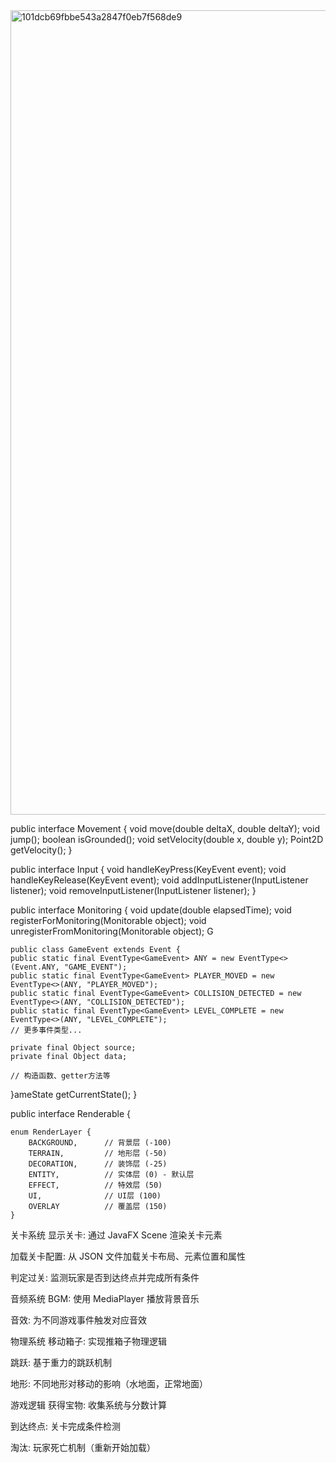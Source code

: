 <img width="894" height="1287" alt="101dcb69fbbe543a2847f0eb7f568de9" src="https://github.com/user-attachments/assets/f55ae462-323d-4945-899a-7dd585d981df" />



public interface Movement {
    void move(double deltaX, double deltaY);
    void jump();
    boolean isGrounded();
    void setVelocity(double x, double y);
    Point2D getVelocity();
}

public interface Input {
    void handleKeyPress(KeyEvent event);
    void handleKeyRelease(KeyEvent event);
    void addInputListener(InputListener listener);
    void removeInputListener(InputListener listener);
}

public interface Monitoring {
    void update(double elapsedTime);
    void registerForMonitoring(Monitorable object);
    void unregisterFromMonitoring(Monitorable object);
    G
    
    public class GameEvent extends Event {
    public static final EventType<GameEvent> ANY = new EventType<>(Event.ANY, "GAME_EVENT");
    public static final EventType<GameEvent> PLAYER_MOVED = new EventType<>(ANY, "PLAYER_MOVED");
    public static final EventType<GameEvent> COLLISION_DETECTED = new EventType<>(ANY, "COLLISION_DETECTED");
    public static final EventType<GameEvent> LEVEL_COMPLETE = new EventType<>(ANY, "LEVEL_COMPLETE");
    // 更多事件类型...
    
    private final Object source;
    private final Object data;
    
    // 构造函数、getter方法等
}ameState getCurrentState();
}


public interface Renderable {
    

    enum RenderLayer {
        BACKGROUND,      // 背景层 (-100)
        TERRAIN,         // 地形层 (-50)
        DECORATION,      // 装饰层 (-25)
        ENTITY,          // 实体层 (0) - 默认层
        EFFECT,          // 特效层 (50)
        UI,              // UI层 (100)
        OVERLAY          // 覆盖层 (150)
    }

    
关卡系统
显示关卡: 通过 JavaFX Scene 渲染关卡元素

加载关卡配置: 从 JSON 文件加载关卡布局、元素位置和属性

判定过关: 监测玩家是否到达终点并完成所有条件

音频系统
BGM: 使用 MediaPlayer 播放背景音乐

音效: 为不同游戏事件触发对应音效

物理系统
移动箱子: 实现推箱子物理逻辑

跳跃: 基于重力的跳跃机制

地形: 不同地形对移动的影响（水地面，正常地面）

游戏逻辑
获得宝物: 收集系统与分数计算

到达终点: 关卡完成条件检测

淘汰: 玩家死亡机制（重新开始加载）
